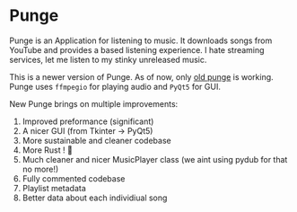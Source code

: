 # Punge
Punge is an Application for listening to music. It downloads songs from YouTube and provides a based listening experience. I hate streaming services, let me listen to my stinky unreleased music.

This is a newer version of Punge. As of now, only [old punge](https://github.com/nednoodlehead/old_punge) is working.
Punge uses `ffmpegio` for playing audio and `PyQt5` for GUI.

New Punge brings on multiple improvements:

1) Improved preformance (significant)
2) A nicer GUI (from Tkinter -> PyQt5)
3) More sustainable and cleaner codebase
4) More Rust ! 🦀
5) Much cleaner and nicer MusicPlayer class (we aint using pydub for that no more!)
6) Fully commented codebase
7) Playlist metadata
8) Better data about each individiual song

